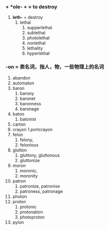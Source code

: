 ### + \*ole- + = to destroy
1. **leth-** = destroy
	1. lethal
		1. supperlethal
		2. sublethal
		3. photolethal
		4. nonlethal
		5. lethality
		6. hyperlethal

### -on = 表名词，指人，物，一些物理上的名词
1. abandon
2. automaton
3. baron
	1. barony
	2. baronet
	3. baronness
	4. baronage
4. baton
	1. batonist
5. carton
6. crayon
	1.portcrayon
7. felon
	1. felony, 
	2. felonious
8. glutton
	1. gluttony, gluttonous
	2. gluttonize
9. moron
	1. moronic,
	2. moronity
10. patron
	1. patronize, patronise
	2. patroness, patronage
11. photon
12. proton
	1. protonic
	2. protonation
	3. photoproton
13. pylon